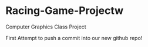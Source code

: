 # Racing-Game-Projectw
Computer Graphics Class Project

First Attempt to push a commit into our new github repo!